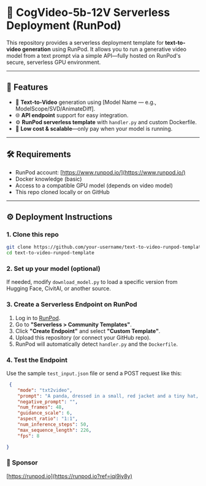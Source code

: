 # 🧠 CogVideo-5b-12V Serverless Deployment (RunPod)

This repository provides a serverless deployment template for **text-to-video generation** using RunPod. It allows you to run a generative video model from a text prompt via a simple API—fully hosted on RunPod's secure, serverless GPU environment.

---

## 🚀 Features

- 🔄 **Text-to-Video** generation using [Model Name — e.g., ModelScope/SVD/AnimateDiff].
- 🌐 **API endpoint** support for easy integration.
- ⚙️ **RunPod serverless template** with `handler.py` and custom Dockerfile.
- 💸 **Low cost & scalable**—only pay when your model is running.

---

## 🛠️ Requirements

- RunPod account: [https://www.runpod.io/](https://www.runpod.io/)
- Docker knowledge (basic)
- Access to a compatible GPU model (depends on video model)
- This repo cloned locally or on GitHub



---

## ⚙️ Deployment Instructions

### 1. Clone this repo

```bash
git clone https://github.com/your-username/text-to-video-runpod-template.git
cd text-to-video-runpod-template
```

### 2. Set up your model (optional)

If needed, modify `download_model.py` to load a specific version from Hugging Face, CivitAI, or another source.

### 3. Create a Serverless Endpoint on RunPod

1. Log in to [RunPod](https://www.runpod.io/).
2. Go to **"Serverless > Community Templates"**.
3. Click **"Create Endpoint"** and select **"Custom Template"**.
4. Upload this repository (or connect your GitHub repo).
5. RunPod will automatically detect `handler.py` and the `Dockerfile`.

### 4. Test the Endpoint

Use the sample `test_input.json` file or send a POST request like this:

```json
 {
    "mode": "txt2video",
    "prompt": "A panda, dressed in a small, red jacket and a tiny hat, sits on a wooden stool in a serene bamboo forest. The panda's fluffy paws strum a miniature acoustic guitar, producing soft, melodic tunes. Nearby, a few other pandas gather, watching curiously and some clapping in rhythm. Sunlight filters through the tall bamboo, casting a gentle glow on the scene. The panda's face is expressive, showing concentration and joy as it plays. The background includes a small, flowing stream and vibrant green foliage, enhancing the peaceful and magical atmosphere of this unique musical performance",
    "negative_prompt": "",
    "num_frames": 48,
    "guidance_scale": 6,
    "aspect_ratio": "1:1",
    "num_inference_steps": 50,
    "max_sequence_length": 226,
    "fps": 8

}
```

### 🏢 Sponsor
[https://runpod.io](https://runpod.io?ref=iqi9iy8y)
